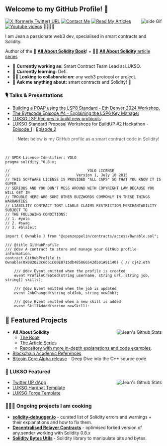 <!--
Trying some CSS hacks and wizardry as GitHub prevents from injecting custom css in README!
-->

## Welcome to my GitHub Profile! 👋 

<!--
**CJ42/CJ42** is a ✨ _special_ ✨ repository because its `README.md` (this file) appears on your GitHub profile.

Here are some ideas to get you started:
- ⚡ Fun fact: ...
- 🤔 **I’m looking for help** with front-end web design to 
-->

<a href="https://leanpub.com/all-about-solidity-book#:~:text=A%20developer%20guide%20for%20smart,build%20new%20protocols%20and%20dApps.&text=Discover%20the%20secrets%20of%20the,About%20Solidity%22%20for%20a%20reason!" target="_blank"><img src="https://d2sofvawe08yqg.cloudfront.net/all-about-solidity-book/s_hero?1715538832" alt="side Gif" align="right" height="auto"/></a>

[![X (formerly Twitter) URL](https://img.shields.io/twitter/url?url=https%3A%2F%2Fx.com%2FJeanCavallera&style=social&label=Follow%20Me&labelColor=1DA1F2)](https://x.com/JeanCavallera)
[![Contact Me](https://img.shields.io/static/v1?message=LinkedIn&logo=linkedin&labelColor=0A66C2&color=0A66C2&logoColor=white&label=%20)](https://www.linkedin.com/in/jeancav/)
[![Read My Articles](https://img.shields.io/static/v1?message=Medium&logo=medium&labelColor=000000&color=000000&logoColor=white&label=%20)](https://medium.com/@jeancvllr)
[![Youtube videos](https://img.shields.io/static/v1?message=YouTube&logo=youtube&labelColor=FF0000&color=FF0000&logoColor=white&label=%20)](https://www.youtube.com/playlist?list=PLFb3VvViujW7bvEh_UdPChneZsZC8tXdZ)
🥖🥐🇫🇷

I am Jean a passionate web3 dev, specialised in smart contracts and Solidity.

Author of the 📓 [**All About Solidity Book**](https://leanpub.com/all-about-solidity-book#:~:text=A%20developer%20guide%20for%20smart,build%20new%20protocols%20and%20dApps.&text=Discover%20the%20secrets%20of%20the,About%20Solidity%22%20for%20a%20reason!)! + ✍🏼 [**All About Solidity** article series](https://medium.com/me/stories/public)

- 🔭 **Currently working as:** Smart Contract Team Lead at LUKSO.
- 🌱 **Currently learning:** Defi.
- 🤝🏻 **Looking to collaborate on:** any web3 protocol or project.
- 💬 **Ask me anything about:** smart contracts and Solidity! 🫡 

### 🎙️ Talks & Presentations

- [Building a POAP using the LSP8 Standard - Eth Denver 2024 Workshop.](https://www.youtube.com/watch?v=ff_IYOuQn_s&pp=ygUOamVhbiBjYXZhbGxlcmE%3D)
- [The Bytecode Episode #4 - Explaining the LSP6 Key Manager](https://www.youtube.com/watch?v=2Sm9LsCPjdE)
- [LUKSO LSP Recipes to build new protocols](https://www.youtube.com/watch?v=cx7EHlP6BZM&pp=ygUOamVhbiBjYXZhbGxlcmE%3D)
- LUKSO Standard Proposal Workshops for BuildUP #2 Hackathon - [Episode 1](https://www.youtube.com/watch?v=PrXVcRL1n98) | [Episode 2](https://www.youtube.com/watch?v=xQV2l7VSRZ0)

> **Note:** below is my GitHub profile as a smart contract code in Solidity!

<br/>

<div style="height: 500px; overflow-y: scroll !important;">

```solidity title="GitHubProfile.sol"
// SPDX-License-Identifier: YOLO
pragma solidity ^0.8.x;

//                                   YOLO LICENSE
//                              Version 1, July 10 2015
// THIS SOFTWARE LICENSE IS PROVIDED "ALL CAPS" SO THAT YOU KNOW IT IS SUPER
// SERIOUS AND YOU DON'T MESS AROUND WITH COPYRIGHT LAW BECAUSE YOU WILL GET IN
// TROUBLE HERE ARE SOME OTHER BUZZWORDS COMMONLY IN THESE THINGS WARRANTIES
// LIABILITY CONTRACT TORT LIABLE CLAIMS RESTRICTION MERCHANTABILITY SUBJECT TO
// THE FOLLOWING CONDITIONS:
// 1. #yolo
// 2. #swag
// 3. #blazeit

import { Ownable } from "@openzeppelin/contracts/access/Ownable.sol";

/// @title GitHubProfile
/// @dev A contract to store and manage your GitHub profile information.
contract GitHubProfile is Ownable(0xB82023c6d61C60E8715db485066542d501A91140) { // cj42.eth

    /// @dev Event emitted when the profile is created
    event ProfileCreated(string username, string url, string job, string[] skills);

    /// @dev Event emitted when the job is updated
    event JobChanged(string oldJob, string newJob);

    /// @dev Event emitted when a new skill is added
    event SkillAdded(string newSkill);

    struct Github {
        string username;
        string url;
    }

    Github private githubInfos;

    /// @dev Set as constant as assigned at birth (not planning to change it!)
    string public constant FIRST_NAME = "Jean";
    
    /// @notice The current job title
    string public job;

    /// @notice A list of skills
    string[] public skills;

    /// @dev My approach to web3, Blockchain and Programming 🪂
    string public constant motto = unicode"Keep Learning 📚, Keep BUIDLing! 🫡";

    /// @dev Initializes the contract with default values for GitHub information, job title, and skills.
    constructor() {
        githubInfos.username = "CJ42";
        githubInfos.url = "https://github.com/CJ42";
        job = "Smart Contract Team Lead at LUKSO";

        skills.push("Solidity");
        skills.push("Smart Contracts");
        skills.push("Blockchain");
        skills.push("Web Development");
        skills.push("React");

        emit ProfileCreated(githubInfos.username, githubInfos.url, job, skills);
    }

    /// @notice Updates the job title
    /// @param newJob The new job title to set
    /// @dev Only the contract owner (CJ42.eth) can call this function
    function updateJob(string memory newJob) public onlyOwner {
        string memory oldJob = job;
        job = newJob;
        emit JobChanged(oldJob, newJob);
    }

    /// @notice Adding a new skill `newSkill` to the list
    /// @param newSkill The new skill to add
    function addSkill(string memory newSkill) public onlyOwner {
        skills.push(newSkill);
        emit SkillAdded(newSkill);
    }

    /// @notice Retrieves the list of skills
    /// @dev We cant get back the full array from the `public` getter of the state variable.
    /// The `skills(uint256)` getter function can only get value at specific indexes.
    /// @return An array of strings representing the skills
    function getSkills() public view returns (string[] memory) {
        return skills;
    }

    /// @notice Retrieves the GitHub username and URL
    /// @return A tuple containing the GitHub username and URL
    function getGithubInfo() public view returns (string memory, string memory) {
        return (githubInfos.username, githubInfos.url);
    }
}
```

</div>



## 🌟 Featured Projects

<img src="https://github-readme-stats.vercel.app/api/top-langs/?username=cj42&hide=TeX&layout=compact" alt="Jean's Github Stats" align="right" height="auto"/>

- **All About Solidity**
    - [The Book](https://leanpub.com/all-about-solidity-book#:~:text=A%20developer%20guide%20for%20smart,build%20new%20protocols%20and%20dApps.&text=Discover%20the%20secrets%20of%20the,About%20Solidity%22%20for%20a%20reason!)
    - [The Article Series](https://medium.com/coinmonks/all-about-solidity-article-series-f57be7bf6746
)
    - [Repository with more in-depth explanations and code examples](https://github.com/CJ42/All-About-Solidity).
- [Blockchain Academic References](https://github.com/CJ42/Blockchain-Academic-References)
- [Bitcoin Core Alpha release](https://github.com/CJ42/original-bitcoin-core-code-explained) - Deep Dive into the C++ source code.

### 💝 LUKSO Featured

<img src="https://github-readme-stats.vercel.app/api?username=cj42&count_private=true&show_icons=true&include_all_commits=true" align="right" alt="Jean's Github Stats" height="auto"/>

- [Twitter UP dApp](https://github.com/CJ42/twitter-up-dapp)
- [LUKSO Hardhat Template](https://github.com/CJ42/LUKSO-Hardhat-template)
- [LUKSO Forge Template](https://github.com/CJ42/lukso-forge-template)

### 👨🏻‍🍳 Ongoing projects I am cooking

- [**solidity-debugger.io**](https://solidity-debugger.io/) - curated list of Solidity errors and warnings + their explanations and how to fix them.
- [**Decentralised Relayer Contracts**](https://github.com/CJ42/contracts.any.sender) - optimised forked version of any.sender working with Solidity 0.8.x
- [**Solidity Bytes Utils**](https://github.com/CJ42/Solidity-BytesUtils) - Solidity library to manipulate bits and bytes.
